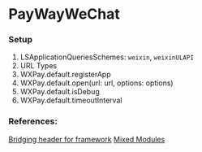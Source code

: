 #  PayWayWeChat

### Setup

1. LSApplicationQueriesSchemes: `weixin`, `weixinULAPI`
2. URL Types
3. WXPay.default.registerApp
4. WXPay.default.open(url: url, options: options)
5. WXPay.default.isDebug
6. WXPay.default.timeoutInterval

### References:

[Bridging header for framework](https://stackoverflow.com/questions/24875745/xcode-6-beta-4-using-bridging-headers-with-framework-targets-is-unsupported)
[Mixed Modules](https://medium.com/allatoneplace/challenges-building-a-swift-framework-d882867c97f9)
